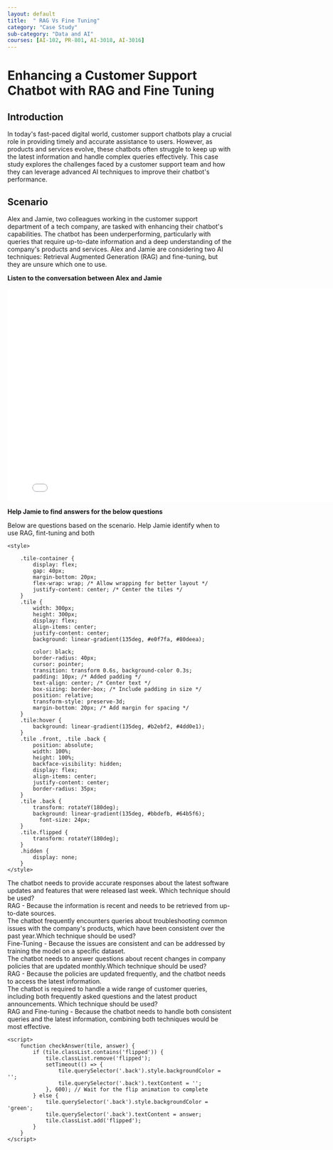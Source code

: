 ```yaml
---
layout: default
title:  " RAG Vs Fine Tuning"
category: "Case Study"
sub-category: "Data and AI"
courses: [AI-102, PR-801, AI-3018, AI-3016]
---
```


# Enhancing a Customer Support Chatbot with RAG and Fine Tuning

## Introduction
In today's fast-paced digital world, customer support chatbots play a crucial role in providing timely and accurate assistance to users. However, as products and services evolve, these chatbots often struggle to keep up with the latest information and handle complex queries effectively. This case study explores the challenges faced by a customer support team and how they can leverage advanced AI techniques to improve their chatbot's performance.

## Scenario
Alex and Jamie, two colleagues working in the customer support department of a tech company, are tasked with enhancing their chatbot's capabilities. The chatbot has been underperforming, particularly with queries that require up-to-date information and a deep understanding of the company's products and services. Alex and Jamie are considering two AI techniques: Retrieval Augmented Generation (RAG) and fine-tuning, but they are unsure which one to use.

**Listen to the conversation between Alex and Jamie**

<iframe class="smart-player-embed-iframe" id="embeddedSmartPlayerInstance" src="/iengage/project-files/case-study/Data and AI/videos/rag-finetuning/rag-finetuning_player.html?embedIFrameId=embeddedSmartPlayerInstance" width="800" height="480" scrolling="no" frameborder="0" webkitAllowFullScreen mozallowfullscreen allowFullScreen></iframe>

**Help Jamie to find answers for the below questions**

Below are questions based on the scenario. Help Jamie identify when to use RAG, fint-tuning and both
<html lang="en">
<head>
    <meta charset="UTF-8">
    <meta name="viewport" content="width=device-width, initial-scale=1.0">
    
    <style>    
 
        .tile-container {
            display: flex;
            gap: 40px;
            margin-bottom: 20px;
            flex-wrap: wrap; /* Allow wrapping for better layout */
            justify-content: center; /* Center the tiles */
        }
        .tile {
            width: 300px;
            height: 300px;
            display: flex;
            align-items: center;
            justify-content: center;
            background: linear-gradient(135deg, #e0f7fa, #80deea);
            
            color: black;
            border-radius: 40px;
            cursor: pointer;
            transition: transform 0.6s, background-color 0.3s;
            padding: 10px; /* Added padding */
            text-align: center; /* Center text */
            box-sizing: border-box; /* Include padding in size */
            position: relative;
            transform-style: preserve-3d;
            margin-bottom: 20px; /* Add margin for spacing */
        }
        .tile:hover {
            background: linear-gradient(135deg, #b2ebf2, #4dd0e1);
        }
        .tile .front, .tile .back {
            position: absolute;
            width: 100%;
            height: 100%;
            backface-visibility: hidden;
            display: flex;
            align-items: center;
            justify-content: center;
            border-radius: 35px;
        }
        .tile .back {
            transform: rotateY(180deg);
            background: linear-gradient(135deg, #bbdefb, #64b5f6); 
              font-size: 24px;
        }
        .tile.flipped {
            transform: rotateY(180deg);
        }
        .hidden {
            display: none;
        }
    </style>
</head>
<body>
    <div class="question"></div>
    <div class="tile-container">
        <div class="tile" onclick="checkAnswer(this, ' RAG - Because the information is recent and needs to be retrieved from up-to-date sources.')">
            <div class="front">The chatbot needs to provide accurate responses about the latest software updates and features that were released last week. Which technique should be used?</div>
            <div class="back"> RAG - Because the information is recent and needs to be retrieved from up-to-date sources.</div>
        </div>
        <div class="tile" onclick="checkAnswer(this, 'Fine-Tuning - Because the issues are consistent and can be addressed by training the model on a specific dataset.')">
            <div class="front">The chatbot frequently encounters queries about troubleshooting common issues with the company's products, which have been consistent over the past year.Which technique should be used?</div>
            <div class="back">Fine-Tuning - Because the issues are consistent and can be addressed by training the model on a specific dataset.</div>
        </div>
        <div class="tile" onclick="checkAnswer(this, 'RAG - Because the policies are updated frequently, and the chatbot needs to access the latest information.')">
            <div class="front">The chatbot needs to answer questions about recent changes in company policies that are updated monthly.Which technique should be used?</div>
            <div class="back">RAG - Because the policies are updated frequently, and the chatbot needs to access the latest information.</div>
        </div>
        <div class="tile" onclick="checkAnswer(this, 'RAG and Fine-tuning - Because the chatbot needs to handle both consistent queries and the latest information, combining both techniques would be most effective.')">
            <div class="front">The chatbot is required to handle a wide range of customer queries, including both frequently asked questions and the latest product announcements. Which technique should be used?</div>
            <div class="back">RAG and Fine-tuning - Because the chatbot needs to handle both consistent queries and the latest information, combining both techniques would be most effective.</div>
        </div>
  </div>
  </div>

    <script>
        function checkAnswer(tile, answer) {
            if (tile.classList.contains('flipped')) {
                tile.classList.remove('flipped');
                setTimeout(() => {
                    tile.querySelector('.back').style.backgroundColor = '';
                    tile.querySelector('.back').textContent = '';
                }, 600); // Wait for the flip animation to complete
            } else {
                tile.querySelector('.back').style.backgroundColor = 'green';
                tile.querySelector('.back').textContent = answer;
                tile.classList.add('flipped');
            }
        }
    </script>
</body>
</html>
